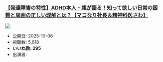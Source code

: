 ### [【発達障害の特性】ADHD本人・親が語る！知って欲しい日常の困難と周囲の正しい理解とは？【マコなり社長＆精神科医さわ】](https://www.youtube.com/watch?v=VEAS8HyL1do)
[![](https://img.youtube.com/vi/VEAS8HyL1do/sddefault.jpg)](https://www.youtube.com/watch?v=VEAS8HyL1do)
-   公開日: 2025-10-06
-   視聴数: 5,618
-   **いいね数: 295**
-   出演者: 
